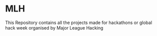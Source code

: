 # MLH
This Repository contains all the projects made for hackathons or global hack week organised by Major League Hacking
